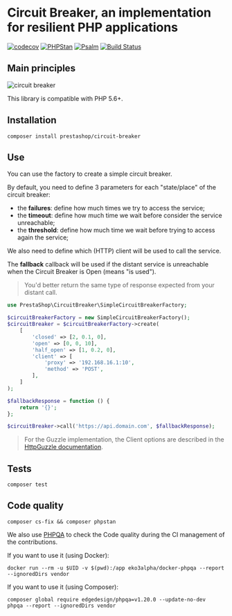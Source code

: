 # Circuit Breaker, an implementation for resilient PHP applications

[![codecov](https://codecov.io/gh/PrestaShop/circuit-breaker/branch/master/graph/badge.svg)](https://codecov.io/gh/PrestaShop/circuit-breaker) [![PHPStan](https://img.shields.io/badge/PHPStan-Level%207-brightgreen.svg?style=flat&logo=php)](https://shields.io/#/) [![Psalm](https://img.shields.io/badge/Psalm-Level%20Max-brightgreen.svg?style=flat&logo=php)](https://shields.io/#/) [![Build Status](https://travis-ci.com/PrestaShop/circuit-breaker.svg?branch=master)](https://travis-ci.com/PrestaShop/circuit-breaker) 

## Main principles

![circuit breaker](https://user-images.githubusercontent.com/1247388/49721725-438bd700-fc63-11e8-8498-82ca681b15fb.png)

This library is compatible with PHP 5.6+.

## Installation

```
composer install prestashop/circuit-breaker
```

## Use

You can use the factory to create a simple circuit breaker.

By default, you need to define 3 parameters for each "state/place" of
the circuit breaker:

* the **failures**: define how much times we try to access the service;
* the **timeout**: define how much time we wait before consider the service unreachable;
* the **threshold**: define how much time we wait before trying to access again the service;

We also need to define which (HTTP) client will be used to call the service.

The **fallback** callback will be used if the distant service is unreachable when the Circuit Breaker is Open (means "is used"). 

> You'd better return the same type of response expected from your distant call.

```php
use PrestaShop\CircuitBreaker\SimpleCircuitBreakerFactory;

$circuitBreakerFactory = new SimpleCircuitBreakerFactory();
$circuitBreaker = $circuitBreakerFactory->create(
    [
        'closed' => [2, 0.1, 0],
        'open' => [0, 0, 10],
        'half_open' => [1, 0.2, 0],
        'client' => [
            'proxy' => '192.168.16.1:10',
            'method' => 'POST',
        ],
    ]
);

$fallbackResponse = function () {
    return '{}';
};

$circuitBreaker->call('https://api.domain.com', $fallbackResponse);
```

> For the Guzzle implementation, the Client options are described
> in the [HttpGuzzle documentation](http://docs.guzzlephp.org/en/stable/index.html).

## Tests

```
composer test
```

## Code quality

```
composer cs-fix && composer phpstan
```

We also use [PHPQA](https://github.com/EdgedesignCZ/phpqa#phpqa) to check the Code quality
during the CI management of the contributions.

If you want to use it (using Docker):

```
docker run --rm -u $UID -v $(pwd):/app eko3alpha/docker-phpqa --report --ignoredDirs vendor
```

If you want to use it (using Composer):

```
composer global require edgedesign/phpqa=v1.20.0 --update-no-dev
phpqa --report --ignoredDirs vendor
```
